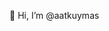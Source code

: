 👋 Hi, I’m @aatkuymas

<!---
aatkuymas/aatkuymas is a ✨ special ✨ repository because its `README.md` (this file) appears on your GitHub profile.
You can click the Preview link to take a look at your changes.
--->
